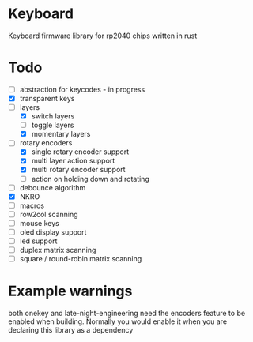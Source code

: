 # Keyboard
Keyboard firmware library for rp2040 chips written in rust 

# Todo
- [ ] abstraction for keycodes - in progress
- [x] transparent keys
- [ ] layers
    - [x] switch layers
    - [ ] toggle layers
    - [x] momentary layers
- [ ] rotary encoders
    - [x] single rotary encoder support
    - [x] multi layer action support
    - [x] multi rotary encoder support
    - [ ] action on holding down and rotating
- [ ] debounce algorithm
- [x] NKRO
- [ ] macros
- [ ] row2col scanning
- [ ] mouse keys
- [ ] oled display support
- [ ] led support
- [ ] duplex matrix scanning
- [ ] square / round-robin matrix scanning

# Example warnings
both onekey and late-night-engineering need the encoders feature to be enabled when building.
Normally you would enable it when you are declaring this library as a dependency
